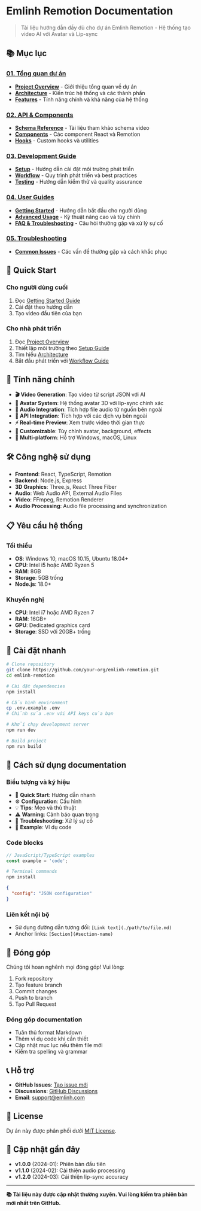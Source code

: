 # Emlinh Remotion Documentation

> Tài liệu hướng dẫn đầy đủ cho dự án Emlinh Remotion - Hệ thống tạo video AI với Avatar và Lip-sync

## 📚 Mục lục

### [01. Tổng quan dự án](./01-overview/)
- [**Project Overview**](./01-overview/project-overview.md) - Giới thiệu tổng quan về dự án
- [**Architecture**](./01-overview/architecture.md) - Kiến trúc hệ thống và các thành phần
- [**Features**](./01-overview/features.md) - Tính năng chính và khả năng của hệ thống

### [02. API & Components](./02-api/)
- [**Schema Reference**](./02-api/schema-reference.md) - Tài liệu tham khảo schema video
- [**Components**](./02-api/components.md) - Các component React và Remotion
- [**Hooks**](./02-api/hooks.md) - Custom hooks và utilities

### [03. Development Guide](./03-development/)
- [**Setup**](./03-development/setup.md) - Hướng dẫn cài đặt môi trường phát triển
- [**Workflow**](./03-development/workflow.md) - Quy trình phát triển và best practices
- [**Testing**](./03-development/testing.md) - Hướng dẫn kiểm thử và quality assurance

### [04. User Guides](./04-user-guides/)
- [**Getting Started**](./04-user-guides/getting-started.md) - Hướng dẫn bắt đầu cho người dùng
- [**Advanced Usage**](./04-user-guides/advanced-usage.md) - Kỹ thuật nâng cao và tùy chỉnh
- [**FAQ & Troubleshooting**](./04-user-guides/faq-troubleshooting.md) - Câu hỏi thường gặp và xử lý sự cố

### [05. Troubleshooting](./05-troubleshooting/)
- [**Common Issues**](./06-troubleshooting/common-issues.md) - Các vấn đề thường gặp và cách khắc phục

## 🚀 Quick Start

### Cho người dùng cuối
1. Đọc [Getting Started Guide](./04-user-guides/getting-started.md)
2. Cài đặt theo hướng dẫn
3. Tạo video đầu tiên của bạn

### Cho nhà phát triển
1. Đọc [Project Overview](./01-overview/project-overview.md)
2. Thiết lập môi trường theo [Setup Guide](./03-development/setup.md)
3. Tìm hiểu [Architecture](./01-overview/architecture.md)
4. Bắt đầu phát triển với [Workflow Guide](./03-development/workflow.md)



## 🎯 Tính năng chính

- **🎬 Video Generation**: Tạo video từ script JSON với AI
- **👤 Avatar System**: Hệ thống avatar 3D với lip-sync chính xác
- **🎵 Audio Integration**: Tích hợp file audio từ nguồn bên ngoài
- **🔄 API Integration**: Tích hợp với các dịch vụ bên ngoài
- **⚡ Real-time Preview**: Xem trước video thời gian thực
- **🎨 Customizable**: Tùy chỉnh avatar, background, effects
- **📱 Multi-platform**: Hỗ trợ Windows, macOS, Linux

## 🛠️ Công nghệ sử dụng

- **Frontend**: React, TypeScript, Remotion
- **Backend**: Node.js, Express
- **3D Graphics**: Three.js, React Three Fiber
- **Audio**: Web Audio API, External Audio Files
- **Video**: FFmpeg, Remotion Renderer
- **Audio Processing**: Audio file processing and synchronization

## 📋 Yêu cầu hệ thống

### Tối thiểu
- **OS**: Windows 10, macOS 10.15, Ubuntu 18.04+
- **CPU**: Intel i5 hoặc AMD Ryzen 5
- **RAM**: 8GB
- **Storage**: 5GB trống
- **Node.js**: 18.0+

### Khuyến nghị
- **CPU**: Intel i7 hoặc AMD Ryzen 7
- **RAM**: 16GB+
- **GPU**: Dedicated graphics card
- **Storage**: SSD với 20GB+ trống

## 🔧 Cài đặt nhanh

```bash
# Clone repository
git clone https://github.com/your-org/emlinh-remotion.git
cd emlinh-remotion

# Cài đặt dependencies
npm install

# Cấu hình environment
cp .env.example .env
# Chỉnh sửa .env với API keys của bạn

# Khởi chạy development server
npm run dev

# Build project
npm run build
```

## 📖 Cách sử dụng documentation

### Biểu tượng và ký hiệu
- 🚀 **Quick Start**: Hướng dẫn nhanh
- ⚙️ **Configuration**: Cấu hình
- 💡 **Tips**: Mẹo và thủ thuật
- ⚠️ **Warning**: Cảnh báo quan trọng
- 🔧 **Troubleshooting**: Xử lý sự cố
- 📝 **Example**: Ví dụ code

### Code blocks
```javascript
// JavaScript/TypeScript examples
const example = 'code';
```

```bash
# Terminal commands
npm install
```

```json
{
  "config": "JSON configuration"
}
```

### Liên kết nội bộ
- Sử dụng đường dẫn tương đối: `[Link text](./path/to/file.md)`
- Anchor links: `[Section](#section-name)`

## 🤝 Đóng góp

Chúng tôi hoan nghênh mọi đóng góp! Vui lòng:

1. Fork repository
2. Tạo feature branch
3. Commit changes
4. Push to branch
5. Tạo Pull Request

### Đóng góp documentation
- Tuân thủ format Markdown
- Thêm ví dụ code khi cần thiết
- Cập nhật mục lục nếu thêm file mới
- Kiểm tra spelling và grammar

## 📞 Hỗ trợ

- **GitHub Issues**: [Tạo issue mới](https://github.com/your-org/emlinh-remotion/issues)
- **Discussions**: [GitHub Discussions](https://github.com/your-org/emlinh-remotion/discussions)
- **Email**: support@emlinh.com

## 📄 License

Dự án này được phân phối dưới [MIT License](../LICENSE).

## 🔄 Cập nhật gần đây

- **v1.0.0** (2024-01): Phiên bản đầu tiên
- **v1.1.0** (2024-02): Cải thiện audio processing
- **v1.2.0** (2024-03): Cải thiện lip-sync accuracy

---

**📚 Tài liệu này được cập nhật thường xuyên. Vui lòng kiểm tra phiên bản mới nhất trên GitHub.**